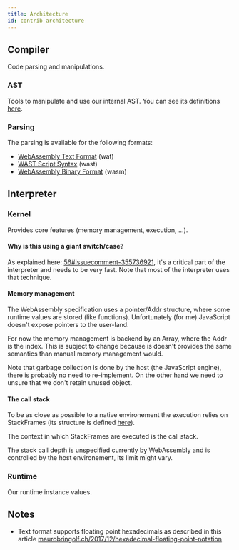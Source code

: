 ```yaml
---
title: Architecture
id: contrib-architecture
---
```


## Compiler

Code parsing and manipulations.

### AST

Tools to manipulate and use our internal AST. You can see its definitions [here](https://github.com/xtuc/webassemblyjs/blob/master/types/AST.js).

### Parsing

The parsing is available for the following formats:

- [WebAssembly Text Format](https://webassembly.github.io/spec/text/index.html) (wat)
- [WAST Script Syntax](https://github.com/WebAssembly/spec/tree/master/interpreter#scripts) (wast)
- [WebAssembly Binary Format](https://webassembly.github.io/spec/binary/index.html) (wasm)

## Interpreter

### Kernel

Provides core features (memory management, execution, ...).

#### Why is this using a giant switch/case?

As explained here: [56#issuecomment-355736921](https://github.com/xtuc/webassemblyjs/issues/56#issuecomment-355736921), it's a critical part of the interpreter and needs to be very fast.
Note that most of the interpreter uses that technique.

#### Memory management

The WebAssembly specification uses a pointer/Addr structure, where some runtime values are stored (like functions). Unfortunately (for me) JavaScript doesn't expose pointers to the user-land.

For now the memory management is backend by an Array, where the Addr is the index. This is subject to change because is doesn't provides the same semantics than manual memory management would.

Note that garbage collection is done by the host (the JavaScript engine), there is probably no need to re-implement. On the other hand we need to unsure that we don't retain unused object.

#### The call stack

To be as close as possible to a native environement the execution relies on StackFrames (its structure is defined [here](https://github.com/xtuc/webassemblyjs/blob/9559f8d94435cd7f1c77ca4ff8cee6016b0dc4d3/src/interpreter/kernel/stackframe.js)).

The context in which StackFrames are executed is the call stack.

The stack call depth is unspecified currently by WebAssembly and is controlled by the host environement, its limit might vary.

### Runtime

Our runtime instance values.

## Notes

-  Text format supports floating point hexadecimals as described in this article [maurobringolf.ch/2017/12/hexadecimal-floating-point-notation](https://maurobringolf.ch/2017/12/hexadecimal-floating-point-notation)

